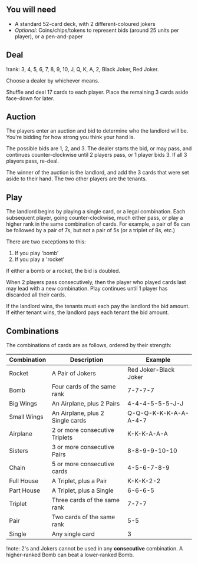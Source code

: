 ## You will need
- A standard 52-card deck, with 2 different-coloured jokers
- _Optional_: Coins/chips/tokens to represent bids (around 25 units per player), or a pen-and-paper

## Deal
!rank: 3, 4, 5, 6, 7, 8, 9, 10, J, Q, K, A, 2, Black Joker, Red Joker.

Choose a dealer by whichever means.

Shuffle and deal 17 cards to each player. Place the remaining 3 cards aside face-down for later.

## Auction
The players enter an auction and bid to determine who the landlord will be. You're bidding for how strong you think your hand is.

The possible bids are 1, 2, and 3. The dealer starts the bid, or may pass, and continues counter-clockwise until 2 players pass, or 1 player bids 3. If all 3 players pass, re-deal.

The winner of the auction is the landlord, and add the 3 cards that were set aside to their hand. The two other players are the tenants.

## Play
The landlord begins by playing a single card, or a legal combination. Each subsequent player, going counter-clockwise, much either pass, or play a higher rank in the same combination of cards. For example, a pair of 6s can be followed by a pair of 7s, but not a pair of 5s (or a triplet of 8s, etc.)

There are two exceptions to this:

1. If you play 'bomb'
2. If you play a 'rocket'

If either a bomb or a rocket, the bid is doubled.

When 2 players pass consecutively, then the player who played cards last may lead with a new combination. Play continues until 1 player has discarded all their cards.

If the landlord wins, the tenants must each pay the landlord the bid amount. If either tenant wins, the landlord pays each tenant the bid amount.

## Combinations
The combinations of cards are as follows, ordered by their strength:

| Combination | Description                      | Example               |
|-------------|----------------------------------|-----------------------|
| Rocket      | A Pair of Jokers                 | Red Joker-Black Joker |
| Bomb        | Four cards of the same rank      | 7-7-7-7               |
| Big Wings   | An Airplane, plus 2 Pairs        | 4-4-4-5-5-5-J-J       |
| Small Wings | An Airplane, plus 2 Single cards | Q-Q-Q-K-K-K-A-A-A-4-7 |
| Airplane    | 2 or more consecutive Triplets   | K-K-K-A-A-A           |
| Sisters     | 3 or more consecutive Pairs      | 8-8-9-9-10-10         |
| Chain       | 5 or more consecutive cards      | 4-5-6-7-8-9           |
| Full House  | A Triplet, plus a Pair           | K-K-K-2-2             |
| Part House  | A Triplet, plus a Single         | 6-6-6-5               |
| Triplet     | Three cards of the same rank     | 7-7-7                 |
| Pair        | Two cards of the same rank       | 5-5                   |
| Single      | Any single card                  | 3                     |

!note: 2's and Jokers cannot be used in any **consecutive** combination. A higher-ranked Bomb can beat a lower-ranked Bomb.